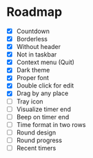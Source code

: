 # Roadmap #

* [X] Countdown
* [X] Borderless
* [X] Without header
* [X] Not in taskbar
* [X] Context menu (Quit)
* [X] Dark theme
* [X] Proper font
* [X] Double click for edit
* [X] Drag by any place
* [ ] Tray icon
* [ ] Visualize timer end
* [ ] Beep on timer end
* [ ] Time format in two rows
* [ ] Round design
* [ ] Round progress
* [ ] Recent timers
